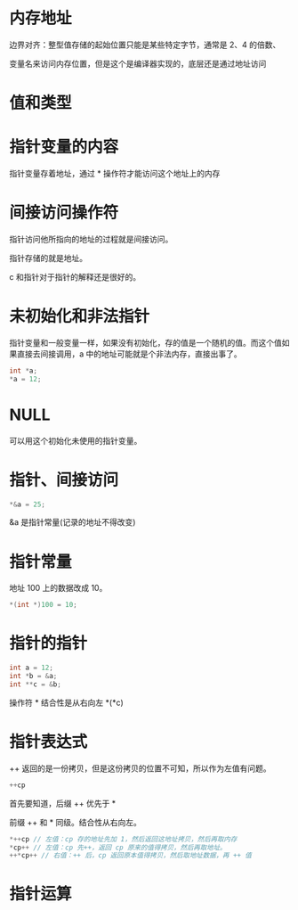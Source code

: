 # 内存地址

边界对齐：整型值存储的起始位置只能是某些特定字节，通常是 2、4 的倍数、

变量名来访问内存位置，但是这个是编译器实现的，底层还是通过地址访问


# 值和类型

# 指针变量的内容
指针变量存着地址，通过 * 操作符才能访问这个地址上的内存

# 间接访问操作符
指针访问他所指向的地址的过程就是间接访问。

指针存储的就是地址。

c 和指针对于指针的解释还是很好的。

# 未初始化和非法指针
指针变量和一般变量一样，如果没有初始化，存的值是一个随机的值。而这个值如果直接去间接调用，a 中的地址可能就是个非法内存，直接出事了。
```c
int *a;
*a = 12;
```

# NULL
可以用这个初始化未使用的指针变量。

# 指针、间接访问
```c
*&a = 25;
```
&a 是指针常量(记录的地址不得改变)

# 指针常量
地址 100 上的数据改成 10。
```c
*(int *)100 = 10;
```

# 指针的指针
```c
int a = 12;
int *b = &a;
int **c = &b;
```
操作符 * 结合性是从右向左 *(*c)

# 指针表达式
++ 返回的是一份拷贝，但是这份拷贝的位置不可知，所以作为左值有问题。
```c
++cp
```

首先要知道，后缀 ++ 优先于 *

前缀 ++ 和 * 同级。结合性从右向左。
```c
*++cp // 左值：cp 存的地址先加 1，然后返回这地址拷贝，然后再取内存
*cp++ // 左值：cp 先++，返回 cp 原来的值得拷贝，然后再取地址。
++*cp++ // 右值：++ 后，cp 返回原本值得拷贝，然后取地址数据，再 ++ 值
```


# 指针运算